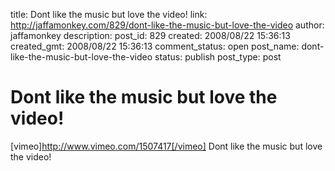 title: Dont like the music but love the video!
link: http://jaffamonkey.com/829/dont-like-the-music-but-love-the-video
author: jaffamonkey
description: 
post_id: 829
created: 2008/08/22 15:36:13
created_gmt: 2008/08/22 15:36:13
comment_status: open
post_name: dont-like-the-music-but-love-the-video
status: publish
post_type: post

# Dont like the music but love the video!

[vimeo]http://www.vimeo.com/1507417[/vimeo] Dont like the music but love the video!